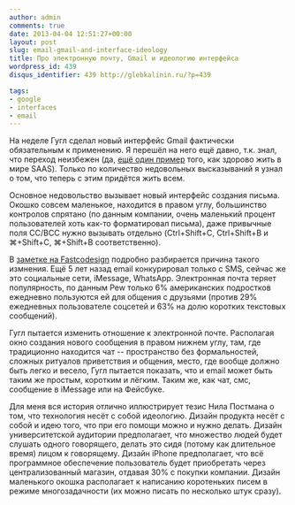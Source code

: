 ```yaml
---
author: admin
comments: true
date: 2013-04-04 12:51:27+00:00
layout: post
slug: email-gmail-and-interface-ideology
title: Про электронную почту, Gmail и идеологию интерфейса
wordpress_id: 439
disqus_identifier: 439 http://glebkalinin.ru/?p=439

tags:
- google
- interfaces
- email
---
```


На неделе Гугл сделал новый интерфейс Gmail фактически обязательным к применению. Я перешёл на него ещё давно, т.к. знал, что переход неизбежен (да, [ещё один пример](http://glebkalinin.ru/on-google-reader-shutdown/) того, как здорово жить в мире SAAS). Только по количество недовольных высказываний я узнал о том, что теперь с этим придётся жить всем.

Основное недовольство вызывает новый интерфейс создания письма. Окошко совсем маленькое, находится в правом углу, большинство контролов спрятано (по данным компании, очень маленький процент пользователей хоть как-то форматировал письма), даже привычные поля CC/BCC нужно вызывать отдельно (Ctrl+Shift+C, Ctrl+Shift+B и ⌘+Shift+C, ⌘+Shift+B соответственно). 

В [заметке на Fastcodesign](http://www.fastcodesign.com/1672250/how-a-tiny-new-compose-window-could-reinvent-gmail) подробно разбирается причина такого измнения. Ещё 5 лет назад email конкурировал только с SMS, сейчас же это социальные сети, iMessage, WhatsApp. Электронная почта теряет популярность, по данным Pew только 6% американских подростков ежедневно пользуются ей для общения с друзьями (против 29% ежедневных пользователе соцсетей и 63% на долю коротких текстовых сообщений). 

Гугл пытается изменить отношение к электронной почте. Располагая окно создания нового сообщения в правом нижнем углу, там, где традиционно находится чат -- пространство без формальностей, сложных ритуалов приветствия и общения, место, где вообще должно быть легко и весело, Гугл пытается показать, что и email может быть таким же простым, коротким и лёгким. Таким же, как чат, смс, сообщение в iMessage или на Фейсбуке.

Для меня вся история отлично иллюстрирует тезис Нила Постмана о том, что технология несёт с собой идеологию. Дизайн продукта несёт с собой и идею того, что при его помощи можно и нужно делать. Дизайн университетской аудитории предполагает, что множество людей будет слушать одного говорящего, делать это сидя (потому как длительное время) лицом к говорящему. Дизайн iPhone предполагает, что всё программное обеспечение пользователь будет приобретать через централизованный магазин, отдавая 30% с покупки компании. Дизайн маленького окошка располагает к написанию коротеньких писем в режиме многозадачности (их можно писать по несколько штук сразу).

